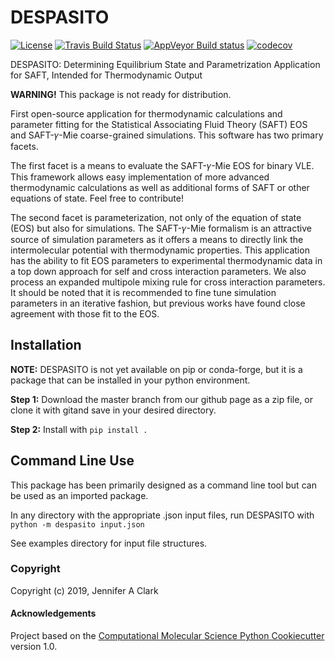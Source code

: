 DESPASITO
==============================
[//]: # (Badges)
[![License](https://img.shields.io/badge/License-BSD%203--Clause-blue.svg)](https://opensource.org/licenses/BSD-3-Clause)
[![Travis Build Status](https://travis-ci.org/REPLACE_WITH_OWNER_ACCOUNT/DESPASITO.png)](https://travis-ci.org/REPLACE_WITH_OWNER_ACCOUNT/DESPASITO)
[![AppVeyor Build status](https://ci.appveyor.com/api/projects/status/REPLACE_WITH_APPVEYOR_LINK/branch/master?svg=true)](https://ci.appveyor.com/project/REPLACE_WITH_OWNER_ACCOUNT/DESPASITO/branch/master)
[![codecov](https://codecov.io/gh/REPLACE_WITH_OWNER_ACCOUNT/DESPASITO/branch/master/graph/badge.svg)](https://codecov.io/gh/REPLACE_WITH_OWNER_ACCOUNT/DESPASITO/branch/master)

DESPASITO: Determining Equilibrium State and Parametrization Application for SAFT, Intended for Thermodynamic Output

**WARNING!** This package is not ready for distribution.

First open-source application for thermodynamic calculations and parameter fitting for the Statistical Associating Fluid Theory (SAFT) EOS and SAFT-𝛾-Mie coarse-grained simulations. This software has two primary facets. 

The first facet is a means to evaluate the SAFT-𝛾-Mie EOS for binary VLE. This framework allows easy implementation of more advanced thermodynamic calculations as well as additional forms of SAFT or other equations of state. Feel free to contribute!

The second facet is parameterization, not only of the equation of state (EOS) but also for simulations. The SAFT-𝛾-Mie formalism is an attractive source of simulation parameters as it offers a means to directly link the intermolecular potential with thermodynamic properties. This application has the ability to fit EOS parameters to experimental thermodynamic data in a top down approach for self and cross interaction parameters. We also process an expanded multipole mixing rule for cross interaction parameters. It should be noted that it is recommended to fine tune simulation parameters in an iterative fashion, but previous works have found close agreement with those fit to the EOS.

Installation
------------
**NOTE:** DESPASITO is not yet available on pip or conda-forge, but it is a package that can be installed in your python environment.

**Step 1:** Download the master branch from our github page as a zip file, or clone it with gitand save in your desired directory.

**Step 2:** Install with ``pip install .``

Command Line Use
----------------
This package has been primarily designed as a command line tool but can be used as an imported package.

In any directory with the appropriate .json input files, run DESPASITO with ``python -m despasito input.json``

See examples directory for input file structures.

### Copyright

Copyright (c) 2019, Jennifer A Clark


#### Acknowledgements
 
Project based on the 
[Computational Molecular Science Python Cookiecutter](https://github.com/molssi/cookiecutter-cms) version 1.0.
